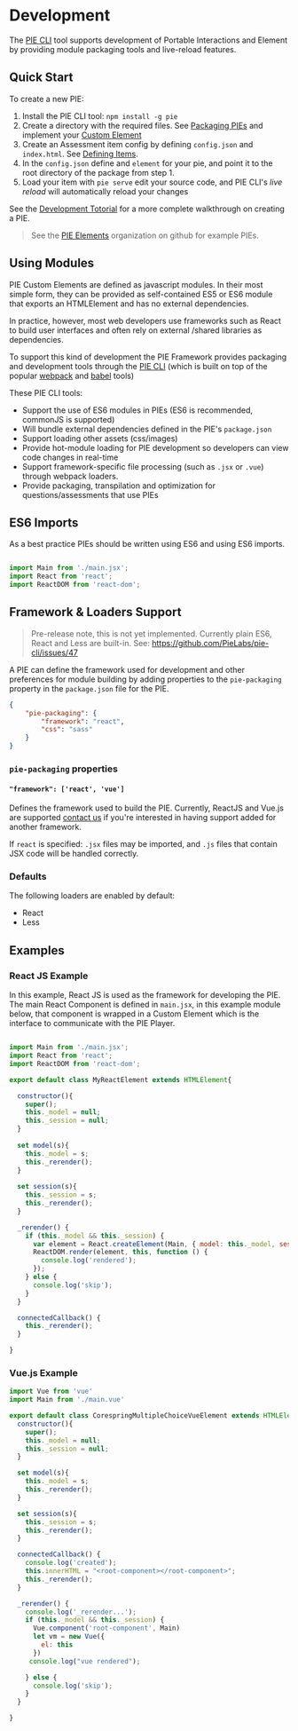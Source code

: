 # Development

The [PIE CLI](https://github.com/pielabs/pie-cli) tool supports development of Portable Interactions and Element by providing module packaging tools and live-reload features.

## Quick Start

To create a new PIE:

1. Install the PIE CLI tool: `npm install -g pie`
2. Create a directory with the required files. See [Packaging PIEs](../packaging.md) and implement your [Custom Element](../custom-element.md)
3. Create an Assessment item config by defining `config.json` and `index.html`. See [Defining Items](../using/defining-items.md). 
4. In the `config.json` define and `element` for your pie, and point it to the root directory of the package from step 1.
5. Load your item with `pie serve` edit your source code, and PIE CLI's *live reload* will automatically reload your changes


See the [Development Totorial](../tutorial/development-tutorial.md) for a more complete walkthrough on creating a PIE.

> See the [PIE Elements](https://github.com/pieelements) organization on github for example PIEs.



## Using Modules

PIE Custom Elements are defined as javascript modules. In their most simple form, they can be provided as self-contained ES5 or ES6 module that exports an HTMLElement and has no external dependencies.

In practice, however, most web developers use frameworks such as React to build user interfaces and often rely on external /shared libraries as dependencies.

To support this kind of development the PIE Framework provides packaging and development tools through the [PIE CLI](https://github.com/PieLabs/pie-cli) (which is built on top of the popular [webpack](https://webpack.github.io/) and [babel](https://babeljs.io) tools)

These PIE CLI tools:

 - Support the use of ES6 modules in PIEs (ES6 is recommended, commonJS is supported)
 - Will bundle external dependencies defined in the PIE's `package.json`
 - Support loading other assets (css/images)
 - Provide hot-module loading for PIE development so developers can view code changes in real-time
 - Support framework-specific file processing (such as `.jsx` or `.vue`) through webpack loaders.
 - Provide packaging, transpilation and optimization for questions/assessments that use PIEs

## ES6 Imports

As a best practice PIEs should be written using ES6 and using ES6 imports. 

```javascript

import Main from './main.jsx';
import React from 'react';
import ReactDOM from 'react-dom';

```

## Framework & Loaders Support

> Pre-release note, this is not yet implemented. Currently plain ES6, React and Less are built-in. See: https://github.com/PieLabs/pie-cli/issues/47


A PIE can define the framework used for development and other preferences for module building by adding properties to the `pie-packaging` property in the `package.json` file for the PIE. 


```json
{
    "pie-packaging": {
        "framework": "react",
        "css": "sass"
    }
}
```


### `pie-packaging` properties

#### `"framework": ['react', 'vue'] `

Defines the framework used to build the PIE. Currently, ReactJS and Vue.js are supported [contact us](evan@corespring.org) if you're interested in having support added for another framework. 

If `react` is specified: `.jsx` files may be imported,  and `.js` files that contain JSX code will be handled correctly.

### Defaults

The following loaders are enabled by default:

- React
- Less



## Examples



### React JS Example

In this example, React JS is used as the framework for developing the PIE.
The main React Component is defined in `main.jsx`, in this example module below, that component is wrapped in a Custom Element which is the interface to communicate with the PIE Player. 

```javascript

import Main from './main.jsx';
import React from 'react';
import ReactDOM from 'react-dom';

export default class MyReactElement extends HTMLElement{

  constructor(){
    super();
    this._model = null;
    this._session = null;
  }
  
  set model(s){
    this._model = s;
    this._rerender();
  }
  
  set session(s){
    this._session = s;
    this._rerender();
  }

  _rerender() {
    if (this._model && this._session) {
      var element = React.createElement(Main, { model: this._model, session: this._session });
      ReactDOM.render(element, this, function () {
        console.log('rendered');
      });
    } else {
      console.log('skip');
    }
  }

  connectedCallback() {
    this._rerender();
  }

}

```

### Vue.js Example

```javascript
import Vue from 'vue'
import Main from './main.vue'

export default class CorespringMultipleChoiceVueElement extends HTMLElement{
  constructor(){
    super();
    this._model = null;
    this._session = null;
  }

  set model(s){
    this._model = s;
    this._rerender();
  }

  set session(s){
    this._session = s;
    this._rerender();
  }

  connectedCallback() {
    console.log('created');
    this.innerHTML = "<root-component></root-component>";
    this._rerender();
  }

  _rerender() {
    console.log('_rerender...');
    if (this._model && this._session) {
      Vue.component('root-component', Main)
      let vm = new Vue({
        el: this
      })
     console.log("vue rendered");

    } else {
      console.log('skip');
    }
  }

}
```


